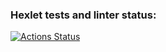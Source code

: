 ### Hexlet tests and linter status:
[![Actions Status](https://github.com/winone6666/java-project-lvl1/workflows/hexlet-check/badge.svg)](https://github.com/winone6666/java-project-lvl1/actions)